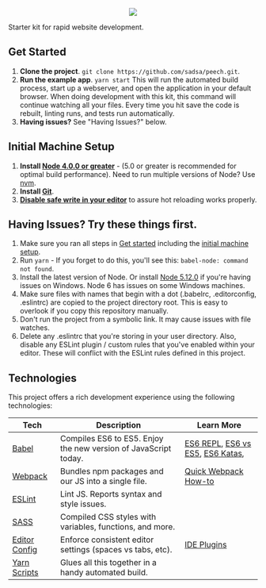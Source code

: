 <p align="center"><img src="https://cloud.githubusercontent.com/assets/3129129/22811426/bb69dc06-ef0c-11e6-8092-a0bea9060b35.png"/></p>

Starter kit for rapid website development. 

## Get Started
1. **Clone the project**. `git clone https://github.com/sadsa/peech.git`.
2. **Run the example app**. `yarn start`
This will run the automated build process, start up a webserver, and open the application in your default browser. When doing development with this kit, this command will continue watching all your files. Every time you hit save the code is rebuilt, linting runs, and tests run automatically.
3. **Having issues?** See "Having Issues?" below.

## Initial Machine Setup
1. **Install [Node 4.0.0 or greater](https://nodejs.org)** - (5.0 or greater is recommended for optimal build performance). Need to run multiple versions of Node? Use [nvm](https://github.com/creationix/nvm).
2. **Install [Git](https://git-scm.com/downloads)**. 
3. **[Disable safe write in your editor](https://webpack.js.org/guides/development/#adjusting-your-text-editor)** to assure hot reloading works properly.

## Having Issues? Try these things first.
1. Make sure you ran all steps in [Get started](https://github.com/sadsa/peech/blob/master/README.md#get-started) including the [initial machine setup](https://github.com/coryhouse/react-slingshot#initial-machine-setup).
2. Run `yarn` - If you forget to do this, you'll see this: `babel-node: command not found`.
3. Install the latest version of Node. Or install [Node 5.12.0](https://nodejs.org/download/release/v5.12.0/) if you're having issues on Windows. Node 6 has issues on some Windows machines.
4. Make sure files with names that begin with a dot (.babelrc, .editorconfig, .eslintrc) are copied to the project directory root. This is easy to overlook if you copy this repository manually.
5. Don't run the project from a symbolic link. It may cause issues with file watches.
6. Delete any .eslintrc that you're storing in your user directory. Also, disable any ESLint plugin / custom rules that you've enabled within your editor. These will conflict with the ESLint rules defined in this project.

## Technologies
This project offers a rich development experience using the following technologies:

| **Tech** | **Description** |**Learn More**|
|----------|-------|---|
|  [Babel](http://babeljs.io) |  Compiles ES6 to ES5. Enjoy the new version of JavaScript today. | [ES6 REPL](https://babeljs.io/repl/), [ES6 vs ES5](http://es6-features.org), [ES6 Katas](http://es6katas.org),
| [Webpack](https://webpack.js.org) | Bundles npm packages and our JS into a single file. | [Quick Webpack How-to](https://github.com/petehunt/webpack-howto)
| [ESLint](http://eslint.org/)| Lint JS. Reports syntax and style issues.
| [SASS](http://sass-lang.com/) | Compiled CSS styles with variables, functions, and more.
| [Editor Config](http://editorconfig.org) | Enforce consistent editor settings (spaces vs tabs, etc). | [IDE Plugins](http://editorconfig.org/#download) |
| [Yarn Scripts](https://yarnpkg.com/lang/en/docs/cli/run/)| Glues all this together in a handy automated build.